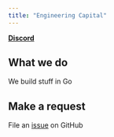 ```yaml
---
title: "Engineering Capital"
---
```


[**Discord**](https://discord.gg/FjrMrxNehR)

## What we do

We build stuff in Go

## Make a request 

File an [issue](https://github.com/asim/aslam/issues/new) on GitHub
